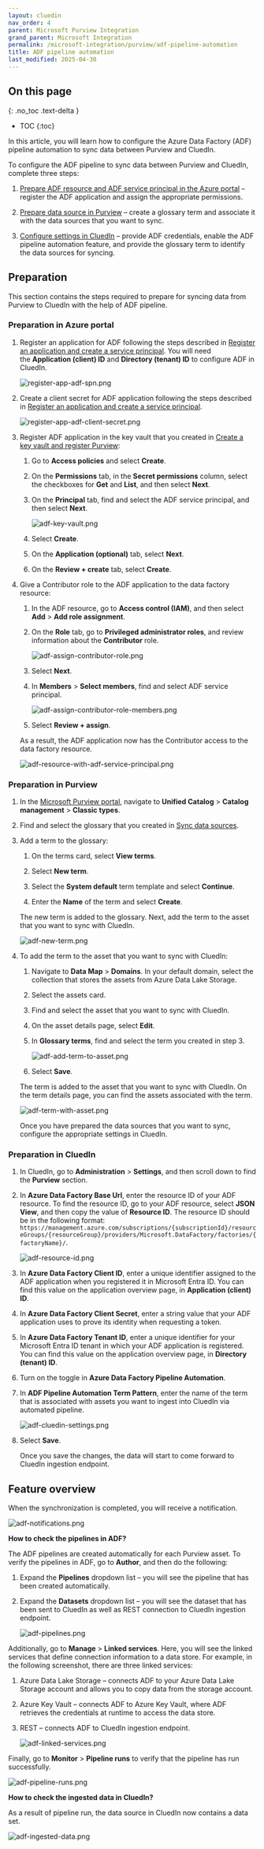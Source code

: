 ```yaml
---
layout: cluedin
nav_order: 4
parent: Microsoft Purview Integration
grand_parent: Microsoft Integration
permalink: /microsoft-integration/purview/adf-pipeline-automation
title: ADF pipeline automation
last_modified: 2025-04-30
---
```

## On this page
{: .no_toc .text-delta }
- TOC
{:toc}

In this article, you will learn how to configure the Azure Data Factory (ADF) pipeline automation to sync data between Purview and CluedIn.

To configure the ADF pipeline to sync data between Purview and CluedIn, complete three steps:

1. [Prepare ADF resource and ADF service principal in the Azure portal](#preparation-in-azure-portal) – register the ADF application and assign the appropriate permissions.
    
1. [Prepare data source in Purview](#preparation-in-purview) – create a glossary term and associate it with the data sources that you want to sync.

1. [Configure settings in CluedIn](#preparation-in-cluedin) – provide ADF credentials, enable the ADF pipeline automation feature, and provide the glossary term to identify the data sources for syncing.

## Preparation

This section contains the steps required to prepare for syncing data from Purview to CluedIn with the help of ADF pipeline.

### Preparation in Azure portal

1. Register an application for ADF following the steps described in [Register an application and create a service principal](/microsoft-integration/purview/pre-configuration-guide#register-an-application-and-create-a-service-principal). You will need the **Application (client) ID** and **Directory (tenant) ID** to configure ADF in CluedIn.

    ![register-app-adf-spn.png](../../assets/images/microsoft-integration/purview/sync-data-sources-create-glossary.png)

1. Create a client secret for ADF application following the steps described in [Register an application and create a service principal](/microsoft-integration/purview/pre-configuration-guide#register-an-application-and-create-a-service-principal).

    ![register-app-adf-client-secret.png](../../assets/images/microsoft-integration/purview/sync-data-sources-create-glossary.png)

1. Register ADF application in the key vault that you created in [Create a key vault and register Purview](/microsoft-integration/purview/pre-configuration-guide#create-a-key-vault-and-register-purview):

    1. Go to **Access policies** and select **Create**.

    1. On the **Permissions** tab, in the **Secret permissions** column, select the checkboxes for **Get** and **List**, and then select **Next**.

    1. On the **Principal** tab, find and select the ADF service principal, and then select **Next**.

        ![adf-key-vault.png](../../assets/images/microsoft-integration/purview/adf-key-vault.png)

    1. Select **Create**.

    1. On the **Application (optional)** tab, select **Next**.

    1. On the **Review + create** tab, select **Create**.

1. Give a Contributor role to the ADF application to the data factory resource:

    1. In the ADF resource, go to **Access control (IAM)**, and then select **Add** > **Add role assignment**.

    1. On the **Role** tab, go to **Privileged administrator roles**, and review information about the **Contributor** role.

        ![adf-assign-contributor-role.png](../../assets/images/microsoft-integration/purview/adf-assign-contributor-role.png)

    1. Select **Next**.

    1. In **Members** > **Select members**, find and select ADF service principal.

        ![adf-assign-contributor-role-members.png](../../assets/images/microsoft-integration/purview/adf-assign-contributor-role-members.png)

    1. Select **Review + assign**.

    As a result, the ADF application now has the Contributor access to the data factory resource.

    ![adf-resource-with-adf-service-principal.png](../../assets/images/microsoft-integration/purview/adf-resource-with-adf-service-principal.png)

### Preparation in Purview

1. In the [Microsoft Purview portal](https://purview.microsoft.com/), navigate to **Unified Catalog** > **Catalog management** > **Classic types**.
    
1. Find and select the glossary that you created in [Sync data sources](/microsoft-integration/purview/sync-data-sources#preparation-in-purview).

1. Add a term to the glossary:

    1. On the terms card, select **View terms**.
    
    1. Select **New term**.
    
    1. Select the **System default** term template and select **Continue**.
    
    1.  Enter the **Name** of the term and select **Create**.

    The new term is added to the glossary. Next, add the term to the asset that you want to sync with CluedIn.

    ![adf-new-term.png](../../assets/images/microsoft-integration/purview/adf-new-term.png)

1. To add the term to the asset that you want to sync with CluedIn:

    1. Navigate to **Data Map** > **Domains**. In your default domain, select the collection that stores the assets from Azure Data Lake Storage.

    1. Select the assets card.

    1. Find and select the asset that you want to sync with CluedIn.

    1. On the asset details page, select **Edit**.

    1. In **Glossary terms**, find and select the term you created in step 3.

        ![adf-add-term-to-asset.png](../../assets/images/microsoft-integration/purview/adf-add-term-to-asset.png)

    1. Select **Save**.

    The term is added to the asset that you want to sync with CluedIn. On the term details page, you can find the assets associated with the term.

    ![adf-term-with-asset.png](../../assets/images/microsoft-integration/purview/adf-term-with-asset.png)

    Once you have prepared the data sources that you want to sync, configure the appropriate settings in CluedIn.

### Preparation in CluedIn

1. In CluedIn, go to **Administration** > **Settings**, and then scroll down to find the **Purview** section.

1. In **Azure Data Factory Base Url**, enter the resource ID of your ADF resource. To find the resource ID, go to your ADF resource, select **JSON View**, and then copy the value of **Resource ID**. The resource ID should be in the following format: `https://management.azure.com/subscriptions/{subscriptionId}/resourceGroups/{resourceGroup}/providers/Microsoft.DataFactory/factories/{factoryName}/`.

    ![adf-resource-id.png](../../assets/images/microsoft-integration/purview/adf-resource-id.png)

1. In **Azure Data Factory Client ID**, enter a unique identifier assigned to the ADF application when you registered it in Microsoft Entra ID. You can find this value on the application overview page, in **Application (client) ID**.

1. In **Azure Data Factory Client Secret**, enter a string value that your ADF application uses to prove its identity when requesting a token.

1. In **Azure Data Factory Tenant ID**, enter a unique identifier for your Microsoft Entra ID tenant in which your ADF application is registered.
You can find this value on the application overview page, in **Directory (tenant) ID**.

1. Turn on the toggle in **Azure Data Factory Pipeline Automation**.

1. In **ADF Pipeline Automation Term Pattern**, enter the name of the term that is associated with assets you want to ingest into CluedIn via automated pipeline.

    ![adf-cluedin-settings.png](../../assets/images/microsoft-integration/purview/adf-cluedin-settings.png)

1. Select **Save**.

    Once you save the changes, the data will start to come forward to CluedIn ingestion endpoint.

## Feature overview

When the synchronization is completed, you will receive a notification.

![adf-notifications.png](../../assets/images/microsoft-integration/purview/adf-notifications.png)

**How to check the pipelines in ADF?**

The ADF pipelines are created automatically for each Purview asset. To verify the pipelines in ADF, go to **Author**, and then do the following:

1. Expand the **Pipelines** dropdown list – you will see the pipeline that has been created automatically.

1. Expand the **Datasets** dropdown list – you will see the dataset that has been sent to CluedIn as well as REST connection to CluedIn ingestion endpoint.

    ![adf-pipelines.png](../../assets/images/microsoft-integration/purview/adf-pipelines.png)

Additionally, go to **Manage** > **Linked services**. Here, you will see the linked services that define connection information to a data store. For example, in the following screenshot, there are three linked services:

1. Azure Data Lake Storage – connects ADF to your Azure Data Lake Storage account and allows you to copy data from the storage account.

1. Azure Key Vault – connects ADF to Azure Key Vault, where ADF retrieves the credentials at runtime to access the data store.

1. REST – connects ADF to CluedIn ingestion endpoint.

    ![adf-linked-services.png](../../assets/images/microsoft-integration/purview/adf-linked-services.png)

Finally, go to **Monitor** > **Pipeline runs** to verify that the pipeline has run successfully.

![adf-pipeline-runs.png](../../assets/images/microsoft-integration/purview/adf-pipeline-runs.png)

**How to check the ingested data in CluedIn?**

As a result of pipeline run, the data source in CluedIn now contains a data set.

![adf-ingested-data.png](../../assets/images/microsoft-integration/purview/adf-ingested-data.png)

